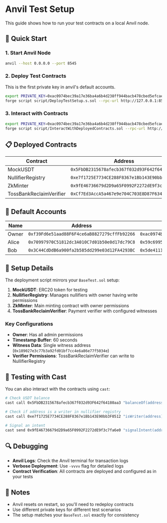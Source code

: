 # Anvil Test Setup

This guide shows how to run your test contracts on a local Anvil node.

## 🚀 Quick Start

### 1. Start Anvil Node

```bash
anvil --host 0.0.0.0 --port 8545
```

### 2. Deploy Test Contracts

This is the first private key in anvil's default accounts.

```bash
export PRIVATE_KEY=0xac0974bec39a17e36ba4a6b4d238ff944bacb478cbed5efcae784d7bf4f2ff80
forge script script/DeployTestSetup.s.sol --rpc-url http://127.0.0.1:8545 --broadcast -vv
```

### 3. Interact with Contracts

```bash
export PRIVATE_KEY=0xac0974bec39a17e36ba4a6b4d238ff944bacb478cbed5efcae784d7bf4f2ff80
forge script script/InteractWithDeployedContracts.sol --rpc-url http://127.0.0.1:8545 --broadcast -vv
```

## 📋 Deployed Contracts

| Contract | Address |
|----------|---------|
| MockUSDT | `0x5FbDB2315678afecb367f032d93F642f64180aa3` |
| NullifierRegistry | `0xe7f1725E7734CE288F8367e1Bb143E90bb3F0512` |
| ZkMinter | `0x9fE46736679d2D9a65F0992F2272dE9f3c7fa6e0` |
| TossBankReclaimVerifier | `0xCf7Ed3AccA5a467e9e704C703E8D87F634fB0Fc9` |

## 👥 Default Accounts

| Name | Address | Private Key |
|------|---------|-------------|
| Owner | `0xf39Fd6e51aad88F6F4ce6aB8827279cffFb92266` | `0xac0974bec39a17e36ba4a6b4d238ff944bacb478cbed5efcae784d7bf4f2ff80` |
| Alice | `0x70997970C51812dc3A010C7d01b50e0d17dc79C8` | `0x59c6995e998f97a5a0044966f0945389dc9e86dae88c7a8412f4603b6b78690d` |
| Bob | `0x3C44CdDdB6a900fa2b585dd299e03d12FA4293BC` | `0x5de4111afa1a4b94908f83103eb1f1706367c2e68ca870fc3fb9a804cdab365a` |

## 🔧 Setup Details

The deployment script mirrors your `BaseTest.sol` setup:

1. **MockUSDT**: ERC20 token for testing
2. **NullifierRegistry**: Manages nullifiers with owner having write permissions
3. **ZkMinter**: Main minting contract with owner permissions
4. **TossBankReclaimVerifier**: Payment verifier with configured witnesses

### Key Configurations

- **Owner**: Has all admin permissions
- **Timestamp Buffer**: 60 seconds
- **Witness Data**: Single witness address (`0x189027e3c77b3a92fd01bf7cc4e6a86e77f5034e`)
- **Verifier Permissions**: TossBankReclaimVerifier can write to NullifierRegistry

## 🧪 Testing with Cast

You can also interact with the contracts using `cast`:

```bash
# Check USDT balance
cast call 0x5FbDB2315678afecb367f032d93F642f64180aa3 "balanceOf(address)(uint256)" 0xf39Fd6e51aad88F6F4ce6aB8827279cffFb92266 --rpc-url http://127.0.0.1:8545

# Check if address is a writer in nullifier registry
cast call 0xe7f1725E7734CE288F8367e1Bb143E90bb3F0512 "isWriter(address)(bool)" 0xCf7Ed3AccA5a467e9e704C703E8D87F634fB0Fc9 --rpc-url http://127.0.0.1:8545

# Signal an intent
cast send 0x9fE46736679d2D9a65F0992F2272dE9f3c7fa6e0 "signalIntent(address,uint256,address)" 0x70997970C51812dc3A010C7d01b50e0d17dc79C8 1000000000000000000000 0xCf7Ed3AccA5a467e9e704C703E8D87F634fB0Fc9 --private-key 0xac0974bec39a17e36ba4a6b4d238ff944bacb478cbed5efcae784d7bf4f2ff80 --rpc-url http://127.0.0.1:8545
```

## 🔍 Debugging

- **Anvil Logs**: Check the Anvil terminal for transaction logs
- **Verbose Deployment**: Use `-vvvv` flag for detailed logs
- **Contract Verification**: All contracts are deployed and configured as in your tests

## 📝 Notes

- Anvil resets on restart, so you'll need to redeploy contracts
- Use different private keys for different test scenarios
- The setup matches your `BaseTest.sol` exactly for consistency
